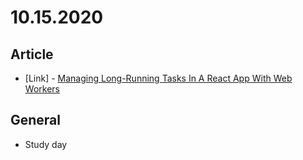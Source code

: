 # 10.15.2020

## Article

- \[Link\] - [Managing Long-Running Tasks In A React App With Web Workers](https://www.smashingmagazine.com/2020/10/tasks-react-app-web-workers/)

## General

- Study day
